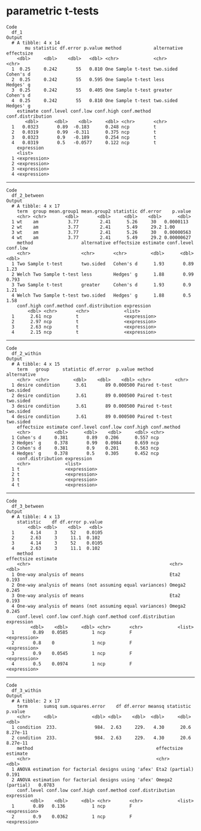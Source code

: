 #  parametric t-tests

    Code
      df_1
    Output
      # A tibble: 4 x 14
           mu statistic df.error p.value method            alternative effectsize
        <dbl>     <dbl>    <dbl>   <dbl> <chr>             <chr>       <chr>     
      1  0.25     0.242       55   0.810 One Sample t-test two.sided   Cohen's d 
      2  0.25     0.242       55   0.595 One Sample t-test less        Hedges' g 
      3  0.25     0.242       55   0.405 One Sample t-test greater     Cohen's d 
      4  0.25     0.242       55   0.810 One Sample t-test two.sided   Hedges' g 
        estimate conf.level conf.low conf.high conf.method conf.distribution
           <dbl>      <dbl>    <dbl>     <dbl> <chr>       <chr>            
      1   0.0323       0.89  -0.183      0.248 ncp         t                
      2   0.0319       0.99  -0.311      0.375 ncp         t                
      3   0.0323       0.9   -0.189      0.254 ncp         t                
      4   0.0319       0.5   -0.0577     0.122 ncp         t                
        expression  
        <list>      
      1 <expression>
      2 <expression>
      3 <expression>
      4 <expression>

---

    Code
      df_2_between
    Output
      # A tibble: 4 x 17
        term  group mean.group1 mean.group2 statistic df.error    p.value
        <chr> <chr>       <dbl>       <dbl>     <dbl>    <dbl>      <dbl>
      1 wt    am           3.77        2.41      5.26     30   0.0000113 
      2 wt    am           3.77        2.41      5.49     29.2 1.00      
      3 wt    am           3.77        2.41      5.26     30   0.00000563
      4 wt    am           3.77        2.41      5.49     29.2 0.00000627
        method                  alternative effectsize estimate conf.level conf.low
        <chr>                   <chr>       <chr>         <dbl>      <dbl>    <dbl>
      1 Two Sample t-test       two.sided   Cohen's d      1.93       0.89    1.23 
      2 Welch Two Sample t-test less        Hedges' g      1.88       0.99    0.793
      3 Two Sample t-test       greater     Cohen's d      1.93       0.9     1.21 
      4 Welch Two Sample t-test two.sided   Hedges' g      1.88       0.5     1.58 
        conf.high conf.method conf.distribution expression  
            <dbl> <chr>       <chr>             <list>      
      1      2.61 ncp         t                 <expression>
      2      2.97 ncp         t                 <expression>
      3      2.63 ncp         t                 <expression>
      4      2.15 ncp         t                 <expression>

---

    Code
      df_2_within
    Output
      # A tibble: 4 x 15
        term   group     statistic df.error  p.value method        alternative
        <chr>  <chr>         <dbl>    <dbl>    <dbl> <chr>         <chr>      
      1 desire condition      3.61       89 0.000500 Paired t-test two.sided  
      2 desire condition      3.61       89 0.000500 Paired t-test two.sided  
      3 desire condition      3.61       89 0.000500 Paired t-test two.sided  
      4 desire condition      3.61       89 0.000500 Paired t-test two.sided  
        effectsize estimate conf.level conf.low conf.high conf.method
        <chr>         <dbl>      <dbl>    <dbl>     <dbl> <chr>      
      1 Cohen's d     0.381       0.89   0.206      0.557 ncp        
      2 Hedges' g     0.378       0.99   0.0984     0.659 ncp        
      3 Cohen's d     0.381       0.9    0.201      0.563 ncp        
      4 Hedges' g     0.378       0.5    0.305      0.452 ncp        
        conf.distribution expression  
        <chr>             <list>      
      1 t                 <expression>
      2 t                 <expression>
      3 t                 <expression>
      4 t                 <expression>

---

    Code
      df_3_between
    Output
      # A tibble: 4 x 13
        statistic    df df.error p.value
            <dbl> <dbl>    <dbl>   <dbl>
      1      4.14     3     52    0.0105
      2      2.63     3     11.1  0.102 
      3      4.14     3     52    0.0105
      4      2.63     3     11.1  0.102 
        method                                                   effectsize estimate
        <chr>                                                    <chr>         <dbl>
      1 One-way analysis of means                                Eta2          0.193
      2 One-way analysis of means (not assuming equal variances) Omega2        0.245
      3 One-way analysis of means                                Eta2          0.193
      4 One-way analysis of means (not assuming equal variances) Omega2        0.245
        conf.level conf.low conf.high conf.method conf.distribution expression  
             <dbl>    <dbl>     <dbl> <chr>       <chr>             <list>      
      1       0.89   0.0585         1 ncp         F                 <expression>
      2       0.8    0              1 ncp         F                 <expression>
      3       0.9    0.0545         1 ncp         F                 <expression>
      4       0.5    0.0974         1 ncp         F                 <expression>

---

    Code
      df_3_within
    Output
      # A tibble: 2 x 17
        term      sumsq sum.squares.error    df df.error meansq statistic  p.value
        <chr>     <dbl>             <dbl> <dbl>    <dbl>  <dbl>     <dbl>    <dbl>
      1 condition  233.              984.  2.63     229.   4.30      20.6 8.27e-11
      2 condition  233.              984.  2.63     229.   4.30      20.6 8.27e-11
        method                                              effectsize       estimate
        <chr>                                               <chr>               <dbl>
      1 ANOVA estimation for factorial designs using 'afex' Eta2 (partial)     0.191 
      2 ANOVA estimation for factorial designs using 'afex' Omega2 (partial)   0.0783
        conf.level conf.low conf.high conf.method conf.distribution expression  
             <dbl>    <dbl>     <dbl> <chr>       <chr>             <list>      
      1       0.89   0.136          1 ncp         F                 <expression>
      2       0.9    0.0362         1 ncp         F                 <expression>

